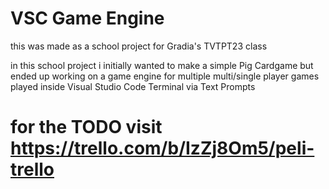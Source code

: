 # VSC Game Engine

this was made as a school project for Gradia's TVTPT23 class

in this school project i initially wanted to make a simple Pig Cardgame but ended up working on a game engine
for multiple multi/single player games played inside Visual Studio Code Terminal via Text Prompts

# for the TODO visit https://trello.com/b/IzZj8Om5/peli-trello
